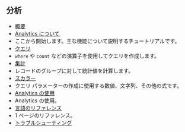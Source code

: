 
## 分析

- [概要](../articles/application-insights/app-insights-analytics.md)
- [Analytics について](../articles/application-insights/app-insights-analytics-tour.md)
 - ここから開始します。主な機能について説明するチュートリアルです。
- [クエリ](../articles/application-insights/app-insights-analytics-reference.md#queries)
 - `where` や `count` などの演算子を使用してクエリを作成します。
- [集計](../articles/application-insights/app-insights-analytics-reference.md#aggregations)
 - レコードのグループに対して統計値を計算します。
- [スカラー](../articles/application-insights/app-insights-analytics-reference.md#scalars)
 - クエリ パラメーターの作成に使用する数値、文字列、その他の式です。
- [Analytics の使用](../articles/application-insights/app-insights-analytics-using.md)
 - Analytics の使用。
- [言語のリファレンス](../articles/application-insights/app-insights-analytics-reference.md)
 - 1 ページのリファレンス。
- [トラブルシューティング](../articles/application-insights/app-insights-analytics-troubleshooting.md)

<!---HONumber=AcomDC_0615_2016-->